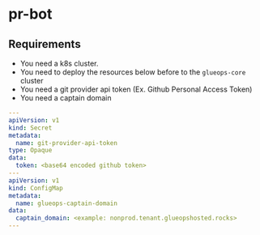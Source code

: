 # pr-bot

## Requirements

- You need a k8s cluster.
- You need to deploy the resources below before to the `glueops-core` cluster
- You need a git provider api token (Ex. Github Personal Access Token)
- You need a captain domain
  
```yaml
---
apiVersion: v1
kind: Secret
metadata:
  name: git-provider-api-token
type: Opaque
data:
  token: <base64 encoded github token>
---
apiVersion: v1
kind: ConfigMap
metadata:
  name: glueops-captain-domain
data:
  captain_domain: <example: nonprod.tenant.glueopshosted.rocks>
---
```